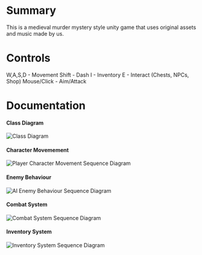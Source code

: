 # Summary

This is a medieval murder mystery style unity game that uses original assets and music made by us.

# Controls

W,A,S,D - Movement
Shift - Dash
I - Inventory
E - Interact (Chests, NPCs, Shop)
Mouse/Click - Aim/Attack

# Documentation

#### Class Diagram
![Class Diagram](./ClassDiagram.png)

#### Character Movemement
![Player Character Movement Sequence Diagram](./PlayerCharacterMovement_SequenceDiagram.png)

#### Enemy Behaviour
![AI Enemy Behaviour Sequence Diagram](./AIEnemyBehaviour_SequenceDiagram.png)

#### Combat System
![Combat System Sequence Diagram](./CombatSystem_SequenceDiagram.png)

#### Inventory System
![Inventory System Sequence Diagram](./InventorySystem_SequenceDiagram.png)
